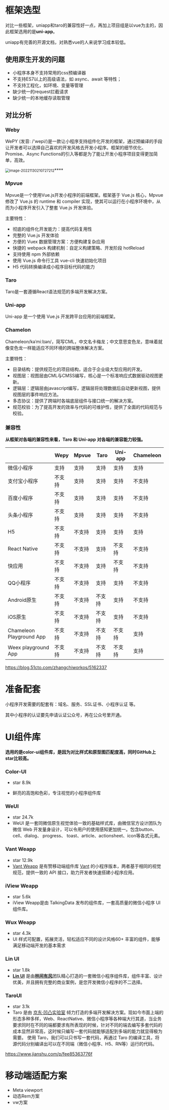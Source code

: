 # 框架选型

对比一些框架，uniapp和taro的兼容性好一点，再加上项目组是以vue为主的，因此框架选用的是**uni-app**。

uniapp有完善的开源文档，对熟悉vue的人来说学习成本较低。

## **使用原生开发的问题**

- 小程序本身不支持常用的css预编译器
- 不支持ES7以上的高级语法，如 async、await 等特性；
- 不支持工程化，如环境、变量等管理
- 缺少统一的request拦截请求
- 缺少统一的本地缓存读取管理

## 对比分析

### **Weby**

WePY (发音: /'wepi/)是一款让小程序支持组件化开发的框架，通过预编译的手段让开发者可以选择自己喜欢的开发风格去开发小程序。框架的细节优化、Promise、Async Functions的引入等都是为了能让开发小程序项目变得更加简单，高效。

<img src="C:\Users\玛的巴卡\AppData\Roaming\Typora\typora-user-images\image-20221130210727212.png" alt="image-20221130210727212" style="zoom:80%;" />****

### **Mpvue**

Mpvue是一个使用Vue.js开发小程序的前端框架。框架基于 Vue.js 核心，Mpvue 修改了 Vue.js 的 runtime 和 compiler 实现，使其可以运行在小程序环境中，从而为小程序开发引入了整套 Vue.js 开发体验。

主要特性：

- 彻底的组件化开发能力：提高代码复用性
- 完整的 Vue.js 开发体验
- 方便的 Vuex 数据管理方案：方便构建复杂应用
- 快捷的 webpack 构建机制：自定义构建策略、开发阶段 hotReload
- 支持使用 npm 外部依赖
- 使用 Vue.js 命令行工具 vue-cli 快速初始化项目
- H5 代码转换编译成小程序目标代码的能力

### **Taro**

Taro是一套遵循React语法规范的多端开发解决方案。

### **Uni-app**

Uni-app 是一个使用 Vue.js 开发跨平台应用的前端框架。

### **Chamelon**

Chameleon/kəˈmiːlɪən/，简写CML，中文名卡梅龙；中文意思变色龙，意味着就像变色龙一样能适应不同环境的跨端整体解决方案。

主要特性：

- 目录结构：提供规范化的项目结构，适合于企业级大型应用的开发。
- 视图层：视图层由CML与CMSS编写，核心是一个标准响应式数据驱动视图更新。
- 逻辑层：逻辑层由javascript编写，逻辑层将处理数据后自动更新视图，提供视图层的事件响应方法。
- 多态协议：提供了跨端时各端底层组件与接口统一的解决方案。
- 规范校验：为了提高开发的效率与代码的可维护性，提供了全面的代码规范与校验。

### 兼容性

**从框架对各端的兼容性来看，Taro 和 Uni-app 对各端的兼容能力较强。**

|                          | Wepy   | Mpvue  | Taro   | Uni-app | Chameleon |
| ------------------------ | ------ | ------ | ------ | ------- | --------- |
| 微信小程序               | 支持   | 支持   | 支持   | 支持    | 支持      |
| 支付宝小程序             | 不支持 | 支持   | 支持   | 支持    | 不支持    |
| 百度小程序               | 不支持 | 支持   | 支持   | 支持    | 不支持    |
| 头条小程序               | 不支持 | 支持   | 支持   | 支持    | 不支持    |
| H5                       | 不支持 | 不支持 | 支持   | 支持    | 支持      |
| React Native             | 不支持 | 不支持 | 支持   | 不支持  | 不支持    |
| 快应用                   | 不支持 | 不支持 | 支持   | 不支持  | 不支持    |
| QQ小程序                 | 不支持 | 不支持 | 支持   | 支持    | 不支持    |
| Android原生              | 不支持 | 不支持 | 不支持 | 支持    | 不支持    |
| iOS原生                  | 不支持 | 不支持 | 不支持 | 支持    | 不支持    |
| Chameleon Playground App | 不支持 | 不支持 | 不支持 | 不支持  | 支持      |
| Weex playground App      | 不支持 | 不支持 | 不支持 | 不支持  | 支持      |

https://blog.51cto.com/zhangchiworkos/5162337

# 准备配套

小程序开发需要的配套有：域名、服务、SSL证书、小程序认证 等。

其中小程序的认证要先申请认证公众号，再在公众号里开通。

# UI组件库

 **选用的是color-ui组件库，是因为对比样式和原型图匹配度高，同时GitHub上star比较高。**

### Color-UI

- star 8.9k

- 鲜亮的高饱和色彩，专注视觉的小程序组件库

### WeUI

- star 24.7k
- WeUI 是一套同微信原生视觉体验一致的基础样式库，由微信官方设计团队为微信 Web 开发量身设计，可以令用户的使用感知更加统一。包含button、cell、dialog、 progress、 toast、article、actionsheet、icon等各式元素。

### Vant Weapp

- star 12.9k
- [Vant Weapp](https://links.jianshu.com/go?to=https%3A%2F%2Fyouzan.github.io%2Fvant-weapp) 是有赞移动端组件库 [Vant](https://links.jianshu.com/go?to=https%3A%2F%2Fgithub.com%2Fyouzan%2Fvant) 的小程序版本，两者基于相同的视觉规范，提供一致的 API 接口，助力开发者快速搭建小程序应用。

### iView Weapp

- star 5.6k
- iView Weapp是由 TalkingData 发布的组件库，一套高质量的微信小程序 UI 组件库。

### Wux Weapp

- star 4.3k
- UI 样式可配置，拓展灵活，轻松适应不同的设计风格60+ 丰富的组件，能够满足移动端开发的基本需求

### Lin UI

- star 1.8k
- [**Lin UI**](https://links.jianshu.com/go?to=http%3A%2F%2Fdoc.mini.talelin.com) 是由[**林间有风**](https://links.jianshu.com/go?to=https%3A%2F%2Ftalelin.com)团队精心打造的一套微信小程序组件库，组件丰富、设计优美，并且拥有完整的商业案例，是您开发微信小程序的不二选择。

### TaroUI

- star 3.1k
- Taro 是由 [京东·凹凸实验室](https://links.jianshu.com/go?to=https%3A%2F%2Faotu.io%2F) 倾力打造的多端开发解决方案。现如今市面上端的形态多种多样，Web、ReactNative、微信小程序等各种端大行其道，当业务要求同时在不同的端都要求有所表现的时候，针对不同的端去编写多套代码的成本显然非常高，这时候只编写一套代码就能够适配到多端的能力就显得极为需要。
  使用 Taro，我们可以只书写一套代码，再通过 Taro 的编译工具，将源代码分别编译出可以在不同端（微信小程序、H5、RN等）运行的代码。

https://www.jianshu.com/p/fee85363776f

# 移动端适配方案

- Meta viewport
- 动态Rem方案
- vw方案
